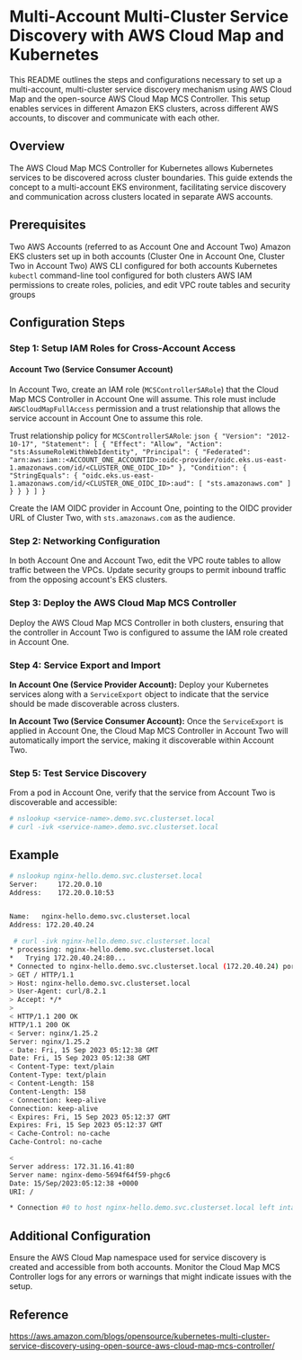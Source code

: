 # Multi-Account Multi-Cluster Service Discovery with AWS Cloud Map and Kubernetes

This README outlines the steps and configurations necessary to set up a multi-account, multi-cluster service discovery mechanism using AWS Cloud Map and the open-source AWS Cloud Map MCS Controller. This setup enables services in different Amazon EKS clusters, across different AWS accounts, to discover and communicate with each other.
## Overview
The AWS Cloud Map MCS Controller for Kubernetes allows Kubernetes services to be discovered across cluster boundaries. This guide extends the concept to a multi-account EKS environment, facilitating service discovery and communication across clusters located in separate AWS accounts.
## Prerequisites

Two AWS Accounts (referred to as Account One and Account Two)
Amazon EKS clusters set up in both accounts (Cluster One in Account One, Cluster Two in Account Two)
AWS CLI configured for both accounts
Kubernetes `kubectl` command-line tool configured for both clusters
AWS IAM permissions to create roles, policies, and edit VPC route tables and security groups

## Configuration Steps

### Step 1: Setup IAM Roles for Cross-Account Access

#### Account Two (Service Consumer Account)

In Account Two, create an IAM role (`MCSControllerSARole`) that the Cloud Map MCS Controller in Account One will assume. This role must include `AWSCloudMapFullAccess` permission and a trust relationship that allows the service account in Account One to assume this role.
   
Trust relationship policy for `MCSControllerSARole`:
    ```json
    {
        "Version": "2012-10-17",
        "Statement": [
            {
                "Effect": "Allow",
                "Action": "sts:AssumeRoleWithWebIdentity",
                "Principal": {
                    "Federated": "arn:aws:iam::<ACCOUNT_ONE_ACCOUNTID>:oidc-provider/oidc.eks.us-east-1.amazonaws.com/id/<CLUSTER_ONE_OIDC_ID>"
                },
                "Condition": {
                    "StringEquals": {
                        "oidc.eks.us-east-1.amazonaws.com/id/<CLUSTER_ONE_OIDC_ID>:aud": [
                            "sts.amazonaws.com"
                       ]
                    }
                }
            }
        ]
    }
    ```

Create the IAM OIDC provider in Account One, pointing to the OIDC provider URL of Cluster Two, with `sts.amazonaws.com` as the audience.

### Step 2: Networking Configuration
In both Account One and Account Two, edit the VPC route tables to allow traffic between the VPCs. Update security groups to permit inbound traffic from the opposing account's EKS clusters.

### Step 3: Deploy the AWS Cloud Map MCS Controller
Deploy the AWS Cloud Map MCS Controller in both clusters, ensuring that the controller in Account Two is configured to assume the IAM role created in Account One.

### Step 4: Service Export and Import

**In Account One (Service Provider Account):** Deploy your Kubernetes services along with a `ServiceExport` object to indicate that the service should be made discoverable across clusters.

**In Account Two (Service Consumer Account):** Once the `ServiceExport` is applied in Account One, the Cloud Map MCS Controller in Account Two will automatically import the service, making it discoverable within Account Two.

### Step 5: Test Service Discovery
From a pod in Account One, verify that the service from Account Two is discoverable and accessible:
```bash
# nslookup <service-name>.demo.svc.clusterset.local
# curl -ivk <service-name>.demo.svc.clusterset.local
```



## Example
```bash
# nslookup nginx-hello.demo.svc.clusterset.local
Server:		172.20.0.10
Address:	172.20.0.10:53


Name:	nginx-hello.demo.svc.clusterset.local
Address: 172.20.40.24

 # curl -ivk nginx-hello.demo.svc.clusterset.local
* processing: nginx-hello.demo.svc.clusterset.local
*   Trying 172.20.40.24:80...
* Connected to nginx-hello.demo.svc.clusterset.local (172.20.40.24) port 80
> GET / HTTP/1.1
> Host: nginx-hello.demo.svc.clusterset.local
> User-Agent: curl/8.2.1
> Accept: */*
>
< HTTP/1.1 200 OK
HTTP/1.1 200 OK
< Server: nginx/1.25.2
Server: nginx/1.25.2
< Date: Fri, 15 Sep 2023 05:12:38 GMT
Date: Fri, 15 Sep 2023 05:12:38 GMT
< Content-Type: text/plain
Content-Type: text/plain
< Content-Length: 158
Content-Length: 158
< Connection: keep-alive
Connection: keep-alive
< Expires: Fri, 15 Sep 2023 05:12:37 GMT
Expires: Fri, 15 Sep 2023 05:12:37 GMT
< Cache-Control: no-cache
Cache-Control: no-cache

<
Server address: 172.31.16.41:80
Server name: nginx-demo-5694f64f59-phgc6
Date: 15/Sep/2023:05:12:38 +0000
URI: /

* Connection #0 to host nginx-hello.demo.svc.clusterset.local left intact
```

## Additional Configuration

Ensure the AWS Cloud Map namespace used for service discovery is created and accessible from both accounts.
Monitor the Cloud Map MCS Controller logs for any errors or warnings that might indicate issues with the setup.


## Reference

https://aws.amazon.com/blogs/opensource/kubernetes-multi-cluster-service-discovery-using-open-source-aws-cloud-map-mcs-controller/
